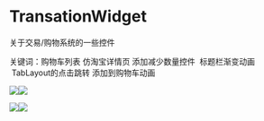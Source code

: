 # TransationWidget
关于交易/购物系统的一些控件

关键词：购物车列表 仿淘宝详情页 添加减少数量控件  标题栏渐变动画  TabLayout的点击跳转
添加到购物车动画 


![](https://github.com/whaoming/TransationWidget/blob/master/ScreenReco_clip.gif)![](https://github.com/whaoming/TransationWidget/blob/master/ScreenReco_clip1.gif)

![](https://github.com/whaoming/TransationWidget/blob/master/ScreenReco_clip2.gif)![](https://github.com/whaoming/TransationWidget/blob/master/ScreenReco_clip3.gif)

